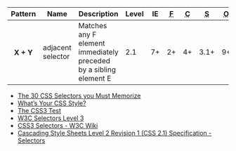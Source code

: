<table>
    <thead>
    <tr>
        <th>Pattern</th>
        <th>Name</th>
        <th>Description</th>
        <th>Level</th>
        <th>IE</th>
        <th><abbr title="Firefox">F</abbr></th>
        <th><abbr title="Chrome">C</abbr></th>
        <th><abbr title="Safari">S</abbr></th>
        <th><abbr title="Opera">O</abbr></th>
        <th><abbr title="jQuery">$</abbr></th>
    </tr>
    </thead>
    <tbody>
    <tr>
        <th>X + Y</th>
        <td>adjacent selector</td>
        <td>Matches any F element immediately preceded by a sibling element E</td>
        <td>2.1</td>
        <td>7+</td>
        <td>2+</td>
        <td>4+</td>
        <td>3.1+</td>
        <td>9+</td>
        <td>$</td>
    </tr>
    </tbody>
</table>


* [The 30 CSS Selectors you Must Memorize](http://net.tutsplus.com/tutorials/html-css-techniques/the-30-css-selectors-you-must-memorize/)
* [What’s Your CSS Style?](http://webstandardssherpa.com/reviews/whats-your-css-style/)
* [The CSS3 Test](http://css3test.com/#css3-selectors)
* [W3C Selectors Level 3](http://www.w3.org/TR/selectors/)
* [CSS3 Selectors - W3C Wiki](http://www.w3.org/wiki/CSS3/Selectors)
* [Cascading Style Sheets Level 2 Revision 1 (CSS 2.1) Specification - Selectors](http://www.w3.org/TR/CSS2/selector.html)

